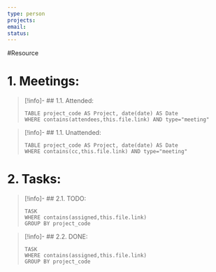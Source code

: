 ```yaml
---
type: person
projects: 
email: 
status: 
---
```

#Resource

# 1. Meetings:
>[!info]- ## 1.1. Attended:
>```dataview
>TABLE project_code AS Project, date(date) AS Date
>WHERE contains(attendees,this.file.link) AND type="meeting"
>```

>[!info]- ## 1.1. Unattended:
>```dataview
>TABLE project_code AS Project, date(date) AS Date
>WHERE contains(cc,this.file.link) AND type="meeting"
>```

# 2. Tasks:
>[!info]- ## 2.1. TODO:
>```dataview
>TASK
>WHERE contains(assigned,this.file.link)
>GROUP BY project_code
>```

>[!info]- ## 2.2. DONE:
>```dataview
>TASK
>WHERE contains(assigned,this.file.link)
>GROUP BY project_code
>```
